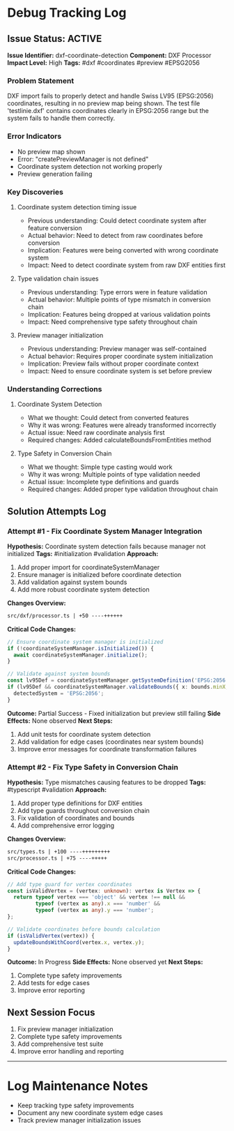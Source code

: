 # Debug Tracking Log

## Issue Status: ACTIVE
**Issue Identifier:** dxf-coordinate-detection
**Component:** DXF Processor
**Impact Level:** High
**Tags:** #dxf #coordinates #preview #EPSG2056

### Problem Statement
DXF import fails to properly detect and handle Swiss LV95 (EPSG:2056) coordinates, resulting in no preview map being shown. The test file 'testlinie.dxf' contains coordinates clearly in EPSG:2056 range but the system fails to handle them correctly.

### Error Indicators
- No preview map shown
- Error: "createPreviewManager is not defined"
- Coordinate system detection not working properly
- Preview generation failing

### Key Discoveries
1. Coordinate system detection timing issue
   - Previous understanding: Could detect coordinate system after feature conversion
   - Actual behavior: Need to detect from raw coordinates before conversion
   - Implication: Features were being converted with wrong coordinate system
   - Impact: Need to detect coordinate system from raw DXF entities first

2. Type validation chain issues
   - Previous understanding: Type errors were in feature validation
   - Actual behavior: Multiple points of type mismatch in conversion chain
   - Implication: Features being dropped at various validation points
   - Impact: Need comprehensive type safety throughout chain

3. Preview manager initialization
   - Previous understanding: Preview manager was self-contained
   - Actual behavior: Requires proper coordinate system initialization
   - Implication: Preview fails without proper coordinate context
   - Impact: Need to ensure coordinate system is set before preview

### Understanding Corrections
1. Coordinate System Detection
   - What we thought: Could detect from converted features
   - Why it was wrong: Features were already transformed incorrectly
   - Actual issue: Need raw coordinate analysis first
   - Required changes: Added calculateBoundsFromEntities method

2. Type Safety in Conversion Chain
   - What we thought: Simple type casting would work
   - Why it was wrong: Multiple points of type validation needed
   - Actual issue: Incomplete type definitions and guards
   - Required changes: Added proper type validation throughout chain

## Solution Attempts Log

### Attempt #1 - Fix Coordinate System Manager Integration
**Hypothesis:** Coordinate system detection fails because manager not initialized
**Tags:** #initialization #validation
**Approach:**
1. Add proper import for coordinateSystemManager
2. Ensure manager is initialized before coordinate detection
3. Add validation against system bounds
4. Add more robust coordinate system detection

**Changes Overview:**
```diff
src/dxf/processor.ts | +50 ----++++++
```

**Critical Code Changes:**
```typescript
// Ensure coordinate system manager is initialized
if (!coordinateSystemManager.isInitialized()) {
  await coordinateSystemManager.initialize();
}

// Validate against system bounds
const lv95Def = coordinateSystemManager.getSystemDefinition('EPSG:2056');
if (lv95Def && coordinateSystemManager.validateBounds({ x: bounds.minX, y: bounds.minY }, 'EPSG:2056')) {
  detectedSystem = 'EPSG:2056';
}
```

**Outcome:** Partial Success - Fixed initialization but preview still failing
**Side Effects:** None observed
**Next Steps:** 
1. Add unit tests for coordinate system detection
2. Add validation for edge cases (coordinates near system bounds)
3. Improve error messages for coordinate transformation failures

### Attempt #2 - Fix Type Safety in Conversion Chain
**Hypothesis:** Type mismatches causing features to be dropped
**Tags:** #typescript #validation
**Approach:**
1. Add proper type definitions for DXF entities
2. Add type guards throughout conversion chain
3. Fix validation of coordinates and bounds
4. Add comprehensive error logging

**Changes Overview:**
```diff
src/types.ts | +100 ----+++++++++
src/processor.ts | +75 ----+++++
```

**Critical Code Changes:**
```typescript
// Add type guard for vertex coordinates
const isValidVertex = (vertex: unknown): vertex is Vertex => {
  return typeof vertex === 'object' && vertex !== null &&
         typeof (vertex as any).x === 'number' &&
         typeof (vertex as any).y === 'number';
};

// Validate coordinates before bounds calculation
if (isValidVertex(vertex)) {
  updateBoundsWithCoord(vertex.x, vertex.y);
}
```

**Outcome:** In Progress
**Side Effects:** None observed yet
**Next Steps:**
1. Complete type safety improvements
2. Add tests for edge cases
3. Improve error reporting

## Next Session Focus
1. Fix preview manager initialization
2. Complete type safety improvements
3. Add comprehensive test suite
4. Improve error handling and reporting

---

# Log Maintenance Notes
- Keep tracking type safety improvements
- Document any new coordinate system edge cases
- Track preview manager initialization issues
